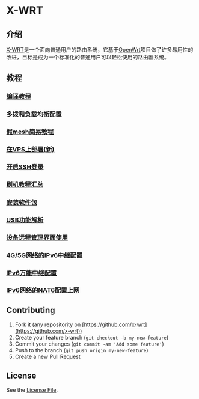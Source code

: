 # X-WRT

## 介绍

[X-WRT](https://x-wrt.com/)是一个面向普通用户的路由系统，它基于[OpenWrt](https://openwrt.org/)项目做了许多易用性的改进，目标是成为一个标准化的普通用户可以轻松使用的路由器系统。

## 教程

### [编译教程](./docs/build/)
### [多拨和负载均衡配置](./docs/xwan/)
### [假mesh简易教程](https://github.com/x-wrt/com.x-wrt/blob/master/luci-app-fakemesh/README.md)
### [在VPS上部署(新)](./docs/install-on-vps2/)
### [开启SSH登录](./docs/ssh-open/)
### [刷机教程汇总](./docs/tutorial/)
### [安装软件包](./docs/opkg/)
### [USB功能解析](./docs/USB/)
### [设备远程管理界面使用](https://x-wrt.dev/)
### [4G/5G网络的IPv6中继配置](./docs/ipv6-docs/relay.md)
### [IPv6万能中继配置](./docs/ipv6-docs/xrelay.md)
### [IPv6网络的NAT6配置上网](./docs/ipv6-docs/nat6.md)

## Contributing

1. Fork it (any repositority on [https://github.com/x-wrt](https://github.com/x-wrt))
2. Create your feature branch (`git checkout -b my-new-feature`)
3. Commit your changes (`git commit -am 'Add some feature'`)
4. Push to the branch (`git push origin my-new-feature`)
5. Create a new Pull Request

## License

See the [License File](./LICENSE.md).

